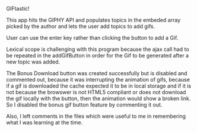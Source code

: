 GIFtastic!

This app hits the GIPHY API and populates topics in the embeded array picked by the author and lets the user add topics to add gifs.

User can use the enter key rather than clicking the button to add a Gif.

Lexical scope is challenging with this program because the ajax call had to be repeated in the addGifButton in order for the Gif to be generated after a new topic was added.

The Bonus Download button was created successfully but is disabled and commented out, because it was interrupting the animation of gifs, 
because if a gif is downloaded the cache expected it to be in local storage
and if it is not because the browswer is not HTML5 compliant or does not download the gif locally with the button, then the animation would show a broken link.  So I disabled 
the bonus gif button feature by commenting it out.   

Also, I left comments in the files which were useful to me in remembering what I was learning at the time.
